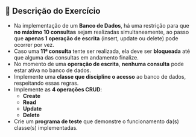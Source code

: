 ## 📘 Descrição do Exercício

- Na implementação de um **Banco de Dados**, há uma restrição para que **no máximo 10 consultas** sejam realizadas simultaneamente, ao passo que **apenas 1 operação de escrita** (insert, update ou delete) pode ocorrer por vez.
- Caso uma **11ª consulta** tente ser realizada, ela deve ser **bloqueada** até que alguma das consultas em andamento finalize.
- No momento de uma **operação de escrita**, **nenhuma consulta** pode estar ativa no banco de dados.
- Implemente uma **classe que discipline o acesso** ao banco de dados, respeitando essas regras.
- Implemente as **4 operações CRUD**:
  - **Create**
  - **Read**
  - **Update**
  - **Delete**
- Crie um **programa de teste** que demonstre o funcionamento da(s) classe(s) implementadas.
